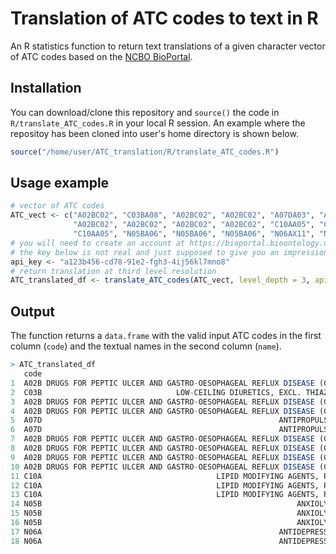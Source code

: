 # Translation of ATC codes to text in R

An R statistics function to return text translations of a given character vector of ATC codes based on the 
[NCBO BioPortal](https://bioportal.bioontology.org/).

## Installation

You can download/clone this repository and `source()` the code in `R/translate_ATC_codes.R` in your local R session.
An example where the repositoy has been cloned into user's home directory is shown below.

```r
source("/home/user/ATC_translation/R/translate_ATC_codes.R")
```

## Usage example
```r
# vector of ATC codes
ATC_vect <- c("A02BC02", "C03BA08", "A02BC02", "A02BC02", "A07DA03", "A07DA03",
              "A02BC02", "A02BC02", "A02BC02", "A02BC02", "C10AA05", "C10AA05",
              "C10AA05", "N05BA06", "N05BA06", "N05BA06", "N06AX11", "N06AX11")
# you will need to create an account at https://bioportal.bioontology.org/ to receive an api_key 
# the key below is not real and just supposed to give you an impression of the format
api_key <- "a123b456-cd78-91e2-fgh3-4ij56kl7mno8"
# return translation at third level resolution
ATC_translated_df <- translate_ATC_codes(ATC_vect, level_depth = 3, api_key = api_key)
```

## Output

The function returns a `data.frame` with the valid input ATC codes
in the first column (`code`) and the textual names in the second column (`name`).

```r
> ATC_translated_df
   code                                                                name
1  A02B DRUGS FOR PEPTIC ULCER AND GASTRO-OESOPHAGEAL REFLUX DISEASE (GORD)
2  C03B                              LOW-CEILING DIURETICS, EXCL. THIAZIDES
3  A02B DRUGS FOR PEPTIC ULCER AND GASTRO-OESOPHAGEAL REFLUX DISEASE (GORD)
4  A02B DRUGS FOR PEPTIC ULCER AND GASTRO-OESOPHAGEAL REFLUX DISEASE (GORD)
5  A07D                                                     ANTIPROPULSIVES
6  A07D                                                     ANTIPROPULSIVES
7  A02B DRUGS FOR PEPTIC ULCER AND GASTRO-OESOPHAGEAL REFLUX DISEASE (GORD)
8  A02B DRUGS FOR PEPTIC ULCER AND GASTRO-OESOPHAGEAL REFLUX DISEASE (GORD)
9  A02B DRUGS FOR PEPTIC ULCER AND GASTRO-OESOPHAGEAL REFLUX DISEASE (GORD)
10 A02B DRUGS FOR PEPTIC ULCER AND GASTRO-OESOPHAGEAL REFLUX DISEASE (GORD)
11 C10A                                       LIPID MODIFYING AGENTS, PLAIN
12 C10A                                       LIPID MODIFYING AGENTS, PLAIN
13 C10A                                       LIPID MODIFYING AGENTS, PLAIN
14 N05B                                                         ANXIOLYTICS
15 N05B                                                         ANXIOLYTICS
16 N05B                                                         ANXIOLYTICS
17 N06A                                                     ANTIDEPRESSANTS
18 N06A                                                     ANTIDEPRESSANTS
```
